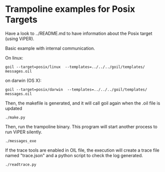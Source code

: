 # Trampoline examples for Posix Targets

Have a look to ../README.md to have information about the Posix target (using ViPER).

Basic example with internal communication.

On linux:
```
goil --target=posix/linux  --templates=../../../goil/templates/ messages.oil
```

on darwin (OS X):
```
goil --target=posix/darwin  --templates=../../../goil/templates/ messages.oil
```

Then, the makefile is generated, and it will call goil again when the .oil file is updated

```
./make.py
```

Then, run the trampoline binary. This program will start another process to run ViPER silently.

```
./messages_exe
```

If the trace tools are enabled in OIL file, the execution will create a trace file named "trace.json" and a python script to check the log generated.

```
./readtrace.py
```
